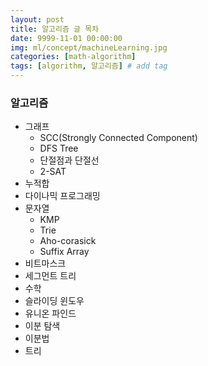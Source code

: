 ```yaml
---
layout: post
title: 알고리즘 글 목차
date: 9999-11-01 00:00:00
img: ml/concept/machineLearning.jpg
categories: [math-algorithm] 
tags: [algorithm, 알고리즘] # add tag
---
```


### 알고리즘 

- 그래프
    - SCC(Strongly Connected Component)
    - DFS Tree
    - 단절점과 단절선
    - 2-SAT    
- 누적합
- 다이나믹 프로그래밍
- 문자열
    - KMP
    - Trie
    - Aho-corasick
    - Suffix Array
- 비트마스크
- 세그먼트 트리
- 수학
- 슬라이딩 윈도우
- 유니온 파인드
- 이분 탐색
- 이분법
- 트리